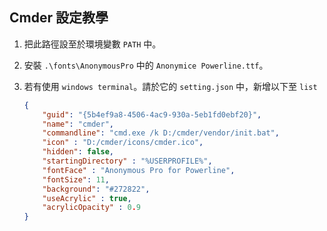 ## Cmder 設定教學

1. 把此路徑設至於環境變數 `PATH` 中。
2. 安裝 `.\fonts\AnonymousPro` 中的 `Anonymice Powerline.ttf`。
3. 若有使用 `windows terminal`。請於它的 `setting.json` 中，新增以下至 `list`
    
    ```json
    {
    	"guid": "{5b4ef9a8-4506-4ac9-930a-5eb1fd0ebf20}",
    	"name": "cmder",
    	"commandline": "cmd.exe /k D:/cmder/vendor/init.bat",
    	"icon" : "D:/cmder/icons/cmder.ico",
    	"hidden": false,
    	"startingDirectory" : "%USERPROFILE%",
    	"fontFace" : "Anonymous Pro for Powerline",
    	"fontSize": 11,
    	"background": "#272822",
    	"useAcrylic" : true,
    	"acrylicOpacity" : 0.9
    }
    ```